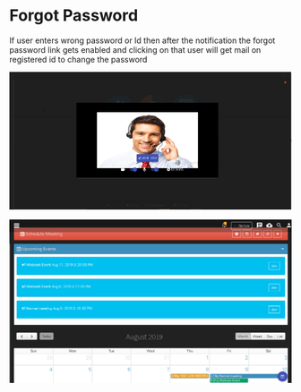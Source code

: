 # Forgot Password

If user enters wrong password or Id then after the notification the forgot password link gets enabled and clicking on that user will get mail on registered id to change the password

![](../.gitbook/assets/image%20%28166%29.png)

![](../.gitbook/assets/image%20%28177%29.png)





